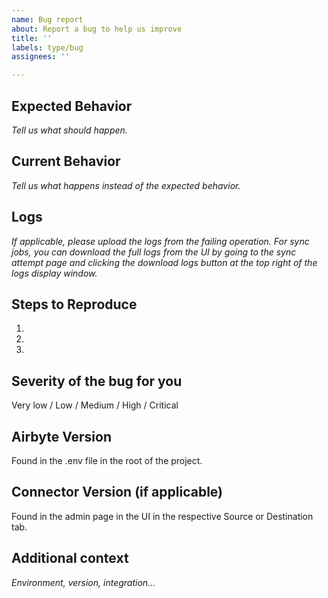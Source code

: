 ```yaml
---
name: Bug report
about: Report a bug to help us improve
title: ''
labels: type/bug
assignees: ''

---
```


## Expected Behavior
*Tell us what should happen.*

## Current Behavior
*Tell us what happens instead of the expected behavior.*

## Logs
*If applicable, please upload the logs from the failing operation. For sync jobs, you can download the full logs from the UI by going to the sync attempt page and clicking the download logs button at the top right of the logs display window.*

## Steps to Reproduce
1.
1.
1.

## Severity of the bug for you
Very low / Low / Medium / High / Critical

## Airbyte Version
Found in the .env file in the root of the project.

## Connector Version (if applicable)
Found in the admin page in the UI in the respective Source or Destination tab.

## Additional context
*Environment, version, integration...*
